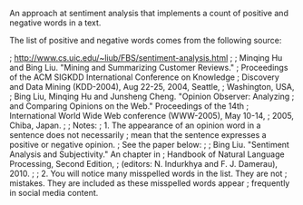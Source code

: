 An approach at sentiment analysis that implements a count of positive and negative words in a text.

The list of positive and negative words comes from the following source:

;    http://www.cs.uic.edu/~liub/FBS/sentiment-analysis.html
;
;   Minqing Hu and Bing Liu. "Mining and Summarizing Customer Reviews."
;       Proceedings of the ACM SIGKDD International Conference on Knowledge
;       Discovery and Data Mining (KDD-2004), Aug 22-25, 2004, Seattle,
;       Washington, USA,
;   Bing Liu, Minqing Hu and Junsheng Cheng. "Opinion Observer: Analyzing
;       and Comparing Opinions on the Web." Proceedings of the 14th
;       International World Wide Web conference (WWW-2005), May 10-14,
;       2005, Chiba, Japan.
;
; Notes:
;    1. The appearance of an opinion word in a sentence does not necessarily
;       mean that the sentence expresses a positive or negative opinion.
;       See the paper below:
;
;       Bing Liu. "Sentiment Analysis and Subjectivity." An chapter in
;          Handbook of Natural Language Processing, Second Edition,
;          (editors: N. Indurkhya and F. J. Damerau), 2010.
;
;    2. You will notice many misspelled words in the list. They are not
;       mistakes. They are included as these misspelled words appear
;       frequently in social media content.
